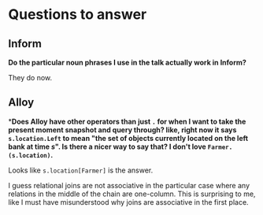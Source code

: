 # Questions to answer

## Inform

**Do the particular noun phrases I use in the talk actually work in Inform?**

They do now.



## Alloy

***Does Alloy have other operators than just `.` for when I want to take
the present moment snapshot and query through? like, right now it says
`s.location.Left` to mean "the set of objects currently located on the
left bank at time *s*". Is there a nicer way to say that? I don't love
`Farmer.(s.location)`.**

Looks like `s.location[Farmer]` is the answer.

I guess relational joins are not associative in the particular case
where any relations in the middle of the chain are one-column. This is
surprising to me, like I must have misunderstood why joins are
associative in the first place.
